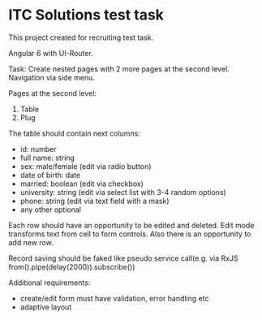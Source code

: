 # ITC Solutions test task

This project created for recruiting test task.

Angular 6 with UI-Router.

Task:
Create nested pages with 2 more pages at the second level.  
Navigation via side menu.

Pages at the second level:
1. Table
2. Plug

The table should contain next columns:

- id: number
- full name: string
- sex: male/female (edit via radio button)
- date of birth: date
- married: boolean (edit via checkbox)
- university: string (edit via select list with 3-4 random options)
- phone: string (edit via text field with a mask)
- any other optional

Each row should have an opportunity to be edited and deleted. Edit mode transforms text from cell to form controls.
Also there is an opportunity to add new row.

Record saving should be faked like pseudo service call(e.g. via RxJS from().pipe(delay(2000)).subscribe())

Additional requirements:
- create/edit form must have validation, error handling etc
- adaptive layout